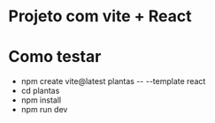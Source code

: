 # Projeto com vite + React 

# Como testar
- npm create vite@latest plantas -- --template react
- cd plantas
- npm install
- npm run dev
